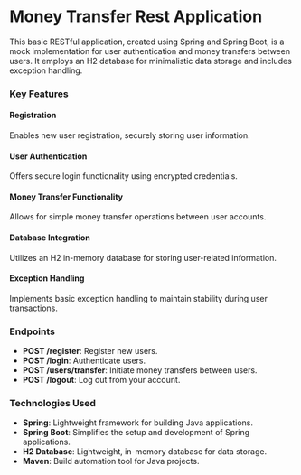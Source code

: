 # Money Transfer Rest Application
This basic RESTful application, created using Spring and Spring Boot, is a mock implementation for user authentication and money transfers between users. It employs an H2 database for minimalistic data storage and includes exception handling.

### Key Features
#### Registration
Enables new user registration, securely storing user information.
#### User Authentication
Offers secure login functionality using encrypted credentials.
#### Money Transfer Functionality
Allows for simple money transfer operations between user accounts.
#### Database Integration
Utilizes an H2 in-memory database for storing user-related information.
#### Exception Handling
Implements basic exception handling to maintain stability during user transactions.

### Endpoints
* **POST /register**: Register new users.
* **POST /login**: Authenticate users.
* **POST /users/transfer**: Initiate money transfers between users.
* **POST /logout**: Log out from your account.

### Technologies Used
* **Spring**: Lightweight framework for building Java applications.
* **Spring Boot**: Simplifies the setup and development of Spring applications.
* **H2 Database**: Lightweight, in-memory database for data storage.
* **Maven**: Build automation tool for Java projects.